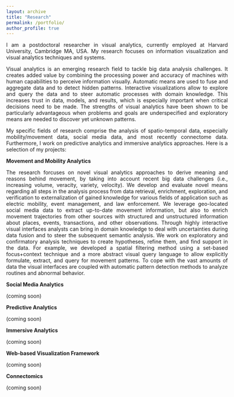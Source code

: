 ```yaml
---
layout: archive
title: "Research"
permalink: /portfolio/
author_profile: true
---
```


<p style="font-size:14px;width:600px;text-align:justify">I am a postdoctoral researcher in visual analytics, currently employed at Harvard University, Cambridge MA, USA. 
  My research focuses on information visualization and visual analytics techniques and systems.</p>

<p style="font-size:14px;width:600px;text-align:justify">Visual analytics is an emerging research field to tackle big data analysis challenges. 
It creates added value by combining the processing power and accuracy of machines with human capabilities to perceive information visually. 
Automatic means are used to fuse and aggregate data and to detect hidden patterns. 
Interactive visualizations allow to explore and query the data and to steer automatic processes with domain knowledge. 
This increases trust in data, models, and results, which is especially important when critical decisions need to be made. 
The strengths of visual analytics have been shown to be particularly advantageous when problems and goals are underspecified and exploratory means are needed to discover yet unknown patterns.</p>

<p style="font-size:14px;width:600px;text-align:justify">My specific fields of research comprise the analysis of spatio-temporal data, especially mobility/movement data, social media data, and most recently connectome data. 
Furthermore, I work on predictive analytics and immersive analytics approaches.
Here is a selection of my projects:</p>

<div id="movementAndMobilityAnalytics" class="researchTopic">
<b>Movement and Mobility Analytics</b>
<p style="font-size:14px;width:600px;text-align:justify">The research forcuses on novel visual analytics approaches to derive meaning and reasons behind movement, by taking into account recent big data challenges (i.e., increasing volume, veracity, variety, velocity). We develop and evaluate novel means regarding all steps in the analysis process from data retrieval, enrichment, exploration, and verification to externalization of gained knowledge for various fields of application such as electric mobility, event management, and law enforcement. We leverage geo-located social media data to extract up-to-date movement information, but also to enrich movement trajectories from other sources with structured and unstructured information about places, events, transactions, and other observations. Through highly interactive visual interfaces analysts can bring in domain knowledge to deal with uncertainties during data fusion and to steer the subsequent semantic analysis. We work on exploratory and confirmatory analysis techniques to create hypotheses, refine them, and find support in the data. For example, we developed a spatial filtering method using a set-based focus+context technique and a more abstract visual query language to allow explicitly formulate, extract, and query for movement patterns. To cope with the vast amounts of data the visual interfaces are coupled with automatic pattern detection methods to analyze routines and abnormal behavior.</p>
</div>

<div id="socialMediaAnalytics" class="researchTopic">
<b>Social Media Analytics</b>
<p style="font-size:14px;width:600px;text-align:justify">(coming soon)</p>
</div>

<div id="predictiveAnalytics" class="researchTopic">
<b>Predictive Analytics</b>
<p style="font-size:14px;width:600px;text-align:justify">(coming soon)</p>
</div>

<div id="immersiveAnalytics" class="researchTopic">
<b>Immersive Analytics</b>
<p style="font-size:14px;width:600px;text-align:justify">(coming soon)</p>
</div>

<div id="webBasedVisualizationFramework" class="researchTopic">
<b>Web-based Visualization Framework</b>
<p style="font-size:14px;width:600px;text-align:justify">(coming soon)</p>
</div>

<div id="Connectomics" class="researchTopic">
<b>Connectomics</b>
<p style="font-size:14px;width:600px;text-align:justify">(coming soon)</p>
</div>
